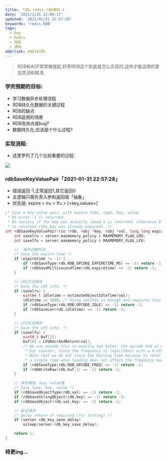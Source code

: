 ```yaml
---
title: 「30」redis rdb源码-1
date: '2021/1/25 22:00:17'
updated: '2021/01/31 22:57:28'
keywords: 'redis,RDB'
tags:
  - Day
  - Redis
  - RDB
  - 源码
abbrlink: 44b34745
---
```


>RDB和AOF常常被提起,好奇RDB这个到底是怎么实现的,这样才能运用的更加灵活和精准.
### 学完预期的目标:
* 学习数据异步处理流程 
* RDB持久化数据的关键过程
* RDB的缺点
* RDB适用的场景
* RDB改进点或bug?
* 数据持久化,应该是个什么过程?
<!--more-->
### 实现流程:

* 这里罗列了几个比较重要的过程:

![](https://crab-1251738482.cos.accelerate.myqcloud.com/redis-rdb-1.png)
### rdbSaveKeyValuePair「2021-01-31 22:57:28」

* 错误返回-1,正常返回1,其它返回0
* 主逻辑只需负责入参和返回值「抽象」
* 优先级: expire > lru > lfu > [<key,values>]

```c
/* Save a key-value pair, with expire time, type, key, value.
 * On error -1 is returned.
 * On success if the key was actually saved 1 is returned, otherwise 0
 * is returned (the key was already expired). */
int rdbSaveKeyValuePair(rio *rdb, robj *key, robj *val, long long expiretime) {
    int savelru = server.maxmemory_policy & MAXMEMORY_FLAG_LRU;
    int savelfu = server.maxmemory_policy & MAXMEMORY_FLAG_LFU;

    //  保存过期时间
    /* Save the expire time */
    if (expiretime != -1) {
        if (rdbSaveType(rdb,RDB_OPCODE_EXPIRETIME_MS) == -1) return -1;
        if (rdbSaveMillisecondTime(rdb,expiretime) == -1) return -1;
    }

    // LRU方式保存
    /* Save the LRU info. */
    if (savelru) {
        uint64_t idletime = estimateObjectIdleTime(val);
        idletime /= 1000; /* Using seconds is enough and requires less space.*/
        if (rdbSaveType(rdb,RDB_OPCODE_IDLE) == -1) return -1;
        if (rdbSaveLen(rdb,idletime) == -1) return -1;
    }

    // LFU方式保存
    /* Save the LFU info. */
    if (savelfu) {
        uint8_t buf[1];
        buf[0] = LFUDecrAndReturn(val);
        /* We can encode this in exactly two bytes: the opcode and an 8
         * bit counter, since the frequency is logarithmic with a 0-255 range.
         * Note that we do not store the halving time because to reset it
         * a single time when loading does not affect the frequency much. */
        if (rdbSaveType(rdb,RDB_OPCODE_FREQ) == -1) return -1;
        if (rdbWriteRaw(rdb,buf,1) == -1) return -1;
    }

    // 保存类型、key、value等
    /* Save type, key, value */
    if (rdbSaveObjectType(rdb,val) == -1) return -1;
    if (rdbSaveStringObject(rdb,key) == -1) return -1;
    if (rdbSaveObject(rdb,val,key) == -1) return -1;

    // 延迟请求
    /* Delay return if required (for testing) */
    if (server.rdb_key_save_delay)
        usleep(server.rdb_key_save_delay);

    return 1;
}

```

### 待更ing...